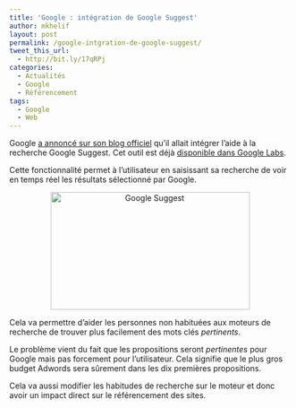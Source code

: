 ```yaml
---
title: 'Google : intégration de Google Suggest'
author: mkhelif
layout: post
permalink: /google-intgration-de-google-suggest/
tweet_this_url:
  - http://bit.ly/17qRPj
categories:
  - Actualités
  - Google
  - Référencement
tags:
  - Google
  - Web
---
```

Google <a href="http://googleblog.blogspot.com/2008/08/at-loss-for-words.html" target="_blank">a annoncé sur son blog officiel</a> qu&#8217;il allait intégrer l&#8217;aide à la recherche Google Suggest. Cet outil est déjà <a href="http://www.google.com/webhp?complete=1&hl=fr" target="_blank">disponible dans Google Labs</a>.

Cette fonctionnalité permet à l&#8217;utilisateur en saisissant sa recherche de voir en temps réel les résultats sélectionné par Google.

<p align="center">
  <a href="http://www.mkhelif.fr/wp-content/uploads/2008/08/google-suggest.png"><img class="aligncenter size-full wp-image-148" title="Google Suggest" src="http://www.mkhelif.fr/wp-content/uploads/2008/08/google-suggest.png" alt="Google Suggest" width="356" height="210" /></a>
</p>

Cela va permettre d&#8217;aider les personnes non habituées aux moteurs de recherche de trouver plus facilement des mots clés *pertinents*.

Le problème vient du fait que les propositions seront *pertinentes* pour Google mais pas forcement pour l&#8217;utilisateur. Cela signifie que le plus gros budget Adwords sera sûrement dans les dix premières propositions.

Cela va aussi modifier les habitudes de recherche sur le moteur et donc avoir un impact direct sur le référencement des sites.